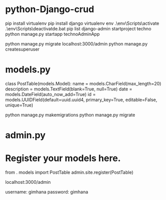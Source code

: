 # python-Django-crud


pip install virtualenv
pip install django
virtualenv env
.\env\Scripts\activate
.\env\Scripts\deactivatde.bat
pip list
django-admin startproject techno
python manage.py startapp technoAdminApp





python manage.py migrate 
localhost:3000/admin
python manage.py createsuperuser



# models.py

class PostTable(models.Model):
    name = models.CharField(max_length=20)
    description = models.TextField(blank=True, null=True)
    date = models.DateField(auto_now_add=True)
    id = models.UUIDField(default=uuid.uuid4, primary_key=True, editable=False, unique=True)


python manage.py makemigrations
python manage.py migrate 


# admin.py
# Register your models here.
from . models import PostTable
admin.site.register(PostTable)


localhost:3000/admin

username: gimhana
password: gimhana
